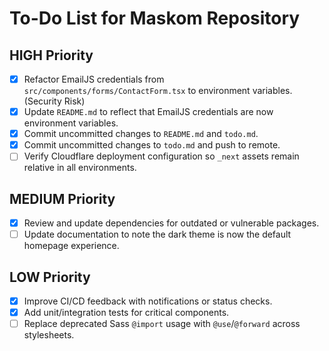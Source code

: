 # To-Do List for Maskom Repository

## HIGH Priority
- [x] Refactor EmailJS credentials from `src/components/forms/ContactForm.tsx` to environment variables. (Security Risk)
- [x] Update `README.md` to reflect that EmailJS credentials are now environment variables.
- [x] Commit uncommitted changes to `README.md` and `todo.md`.
- [x] Commit uncommitted changes to `todo.md` and push to remote.
- [ ] Verify Cloudflare deployment configuration so `_next` assets remain relative in all environments.

## MEDIUM Priority
- [x] Review and update dependencies for outdated or vulnerable packages.
- [ ] Update documentation to note the dark theme is now the default homepage experience.

## LOW Priority
- [x] Improve CI/CD feedback with notifications or status checks.
- [x] Add unit/integration tests for critical components.
- [ ] Replace deprecated Sass `@import` usage with `@use`/`@forward` across stylesheets.
